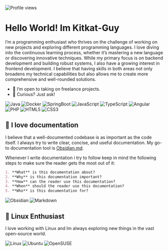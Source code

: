 ![Profile views](https://komarev.com/ghpvc/?username=Kitkat-Guy&label=Profile%20views&color=60598F&style=flat)

# Hello World! Im Kitkat-Guy

<div class="github-introduction">

  I’m a programming enthusiast who thrives on the challenge of working on new projects and exploring different programming languages. I love diving into the continuous learning process, whether it’s mastering a new language or discovering innovative techniques. While my primary focus is on backend development and building robust systems, I also have a growing interest in frontend development. I believe that having skills in both areas not only broadens my technical capabilities but also allows me to create more comprehensive and well-rounded solutions.

</div>

- 💼 I’m open to taking on freelance projects. 
- 💬 Curious? Just ask!

<div class="badges-intro">
  
![Java](https://img.shields.io/badge/-Java-000000?style=flat&logo=Java&logoColor=#FFCA28)
![Docker](https://img.shields.io/badge/-Docker-000000?style=flat&logo=Docker&logoColor=#FFCA28)
![SpringBoot](https://img.shields.io/badge/-SpringBoot-000000?style=flat&logo=SpringBoot&logoColor=#FFCA28)
![JavaScript](https://img.shields.io/badge/-JavaScript-000000?style=flat&logo=javascript&logoColor=#F7DF1E)
![TypeScript](https://img.shields.io/badge/-TypeScript-000000?style=flat&logo=typescript&logoColor=#3178C6)
![Angular](https://img.shields.io/badge/-Angular-000000?style=flat&logo=angular&logoColor=#DD0031)
![PHP](https://img.shields.io/badge/-PHP-000000?style=flat&logo=php&logoColor=#777BB4)
![HTML5](https://img.shields.io/badge/-HTML5-000000?style=flat&logo=html5&logoColor=#E34F26)
![CSS3](https://img.shields.io/badge/-CSS3-000000?style=flat&logo=css3&logoColor=#1572B6)

</div>



## 📃 I love documentation

I believe that a well-documented codebase is as important as the code itself. I always try to write clear, concise, and useful documentation. My go-to documentation tool is <a href="https://obsidian.md/" target="_blank">Obsidian.md</a>.

Whenever I write documentation i try to follow keep in mind the following steps to make sure the reader gets the most out of it:

```markdown
1. **What** is this documentation about?
2. **Why** is this documentation important?
3. **How** can the reader use this documentation?
4. **When** should the reader use this documentation?
5. **Who** is this documentation for?
```

![Obsidian](https://img.shields.io/badge/-Obsidian-503D4D?style=flat&logo=obsidian&logoColor=#0078D6)
![Markdown](https://img.shields.io/badge/-Markdown-000000?style=flat&logo=markdown&logoColor=#000000)

  ## 🐧 Linux Enthusiast
  
  I love working with Linux and Im always exploring new things in the vast open-source world.
  
  ![Linux](https://img.shields.io/badge/-Linux-000000?style=flat&logo=linux&logoColor=#FCC624)
  ![Ubuntu](https://img.shields.io/badge/-Ubuntu-000000?style=flat&logo=ubuntu&logoColor=#E95420)
  ![OpenSUSE](https://img.shields.io/badge/-OpenSUSE-000000?style=flat&logo=OpenSUSE&logoColor=#FCC624)
